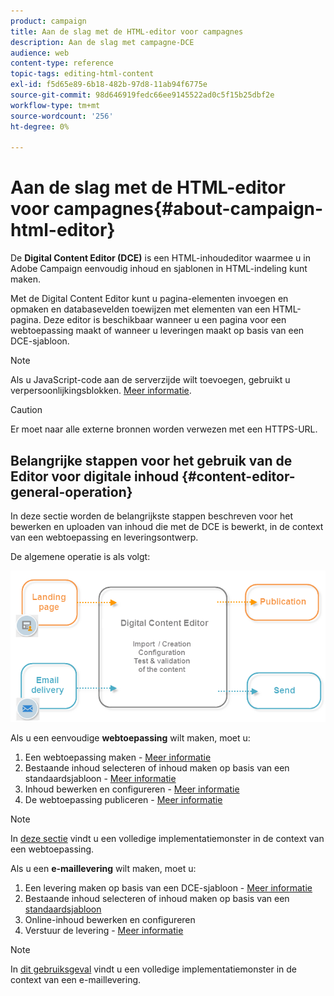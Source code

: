 ```yaml
---
product: campaign
title: Aan de slag met de HTML-editor voor campagnes
description: Aan de slag met campagne-DCE
audience: web
content-type: reference
topic-tags: editing-html-content
exl-id: f5d65e89-6b18-482b-97d8-11ab94f6775e
source-git-commit: 98d646919fedc66ee9145522ad0c5f15b25dbf2e
workflow-type: tm+mt
source-wordcount: '256'
ht-degree: 0%

---
```


# Aan de slag met de HTML-editor voor campagnes{#about-campaign-html-editor}

De **Digital Content Editor (DCE)** is een HTML-inhoudeditor waarmee u in Adobe Campaign eenvoudig inhoud en sjablonen in HTML-indeling kunt maken.

Met de Digital Content Editor kunt u pagina-elementen invoegen en opmaken en databasevelden toewijzen met elementen van een HTML-pagina. Deze editor is beschikbaar wanneer u een pagina voor een webtoepassing maakt of wanneer u leveringen maakt op basis van een DCE-sjabloon.

>[!NOTE]
>
>Als u JavaScript-code aan de serverzijde wilt toevoegen, gebruikt u verpersoonlijkingsblokken. [Meer informatie](../../delivery/using/personalization-blocks.md).

>[!CAUTION]
>
>Er moet naar alle externe bronnen worden verwezen met een HTTPS-URL.

## Belangrijke stappen voor het gebruik van de Editor voor digitale inhoud {#content-editor-general-operation}

In deze sectie worden de belangrijkste stappen beschreven voor het bewerken en uploaden van inhoud die met de DCE is bewerkt, in de context van een webtoepassing en leveringsontwerp.

De algemene operatie is als volgt:

![](assets/dce_schema.png)

Als u een eenvoudige **webtoepassing** wilt maken, moet u:

1. Een webtoepassing maken - [Meer informatie](../../web/using/creating-a-landing-page.md)
1. Bestaande inhoud selecteren of inhoud maken op basis van een standaardsjabloon - [Meer informatie](../../web/using/template-management.md)
1. Inhoud bewerken en configureren - [Meer informatie](../../web/using/editing-content.md)
1. De webtoepassing publiceren - [Meer informatie](../../web/using/creating-a-landing-page.md#step-3---publishing-content)

>[!NOTE]
>
>In [deze sectie](../../web/using/creating-a-landing-page.md) vindt u een volledige implementatiemonster in de context van een webtoepassing.

Als u een **e-maillevering** wilt maken, moet u:

1. Een levering maken op basis van een DCE-sjabloon - [Meer informatie](../../web/using/use-case--creating-an-email-delivery.md)
1. Bestaande inhoud selecteren of inhoud maken op basis van een [standaardsjabloon](../../web/using/template-management.md)
1. Online-inhoud bewerken en configureren
1. Verstuur de levering - [Meer informatie](../../delivery/using/steps-about-delivery-creation-steps.md)

>[!NOTE]
>
>In [dit gebruiksgeval](../../web/using/use-case--creating-an-email-delivery.md) vindt u een volledige implementatiemonster in de context van een e-maillevering.
